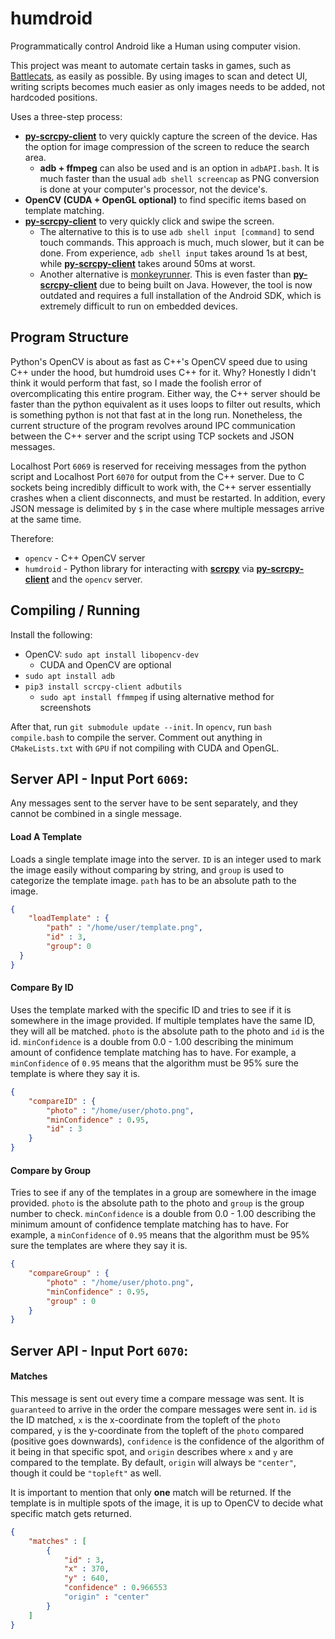 # humdroid
Programmatically control Android like a Human using computer vision. 

This project was meant to automate certain tasks in games, such as [Battlecats](https://github.com/Desperationis/humdroid-battlecats), as easily as possible. By using images to scan and detect UI, writing scripts becomes much easier as only images needs to be added, not hardcoded positions. 

Uses a three-step process:
* **[py-scrcpy-client](https://github.com/leng-yue/py-scrcpy-client)** to very quickly capture the screen of the device. Has the option for image compression of the screen to reduce the search area. 
   * **adb + ffmpeg** can also be used and is an option in `adbAPI.bash`. It is much faster than the usual `adb shell screencap` as PNG conversion is done at your computer's processor, not the device's.
* **OpenCV (CUDA + OpenGL optional)** to find specific items based on template matching.
* **[py-scrcpy-client](https://github.com/leng-yue/py-scrcpy-client)** to very quickly click and swipe the screen.
   * The alternative to this is to use `adb shell input [command]` to send touch commands. This approach is much, much slower, but it can be done. From experience, `adb shell input` takes around 1s at best, while **[py-scrcpy-client](https://github.com/leng-yue/py-scrcpy-client)** takes around 50ms at worst. 
   * Another alternative is [monkeyrunner](https://developer.android.com/studio/test/monkeyrunner). This is even faster than **[py-scrcpy-client](https://github.com/leng-yue/py-scrcpy-client)** due to being built on Java. However, the tool is now outdated and requires a full installation of the Android SDK, which is extremely difficult to run on embedded devices. 

## Program Structure
Python's OpenCV is about as fast as C++'s OpenCV speed due to using C++ under the hood, but humdroid uses C++ for it. Why? Honestly I didn't think it would perform that fast, so I made the foolish error of overcomplicating this entire program. Either way, the C++ server should be faster than the python equivalent as it uses loops to filter out results, which is something python is not that fast at in the long run. Nonetheless, the current structure of the program revolves around IPC communication between the C++ server and the script using TCP sockets and JSON messages. 

Localhost Port `6069` is reserved for receiving messages from the python script and Localhost Port `6070` for output from the C++ server. Due to C sockets being incredibly difficult to work with, the C++ server essentially crashes when a client disconnects, and must be restarted. In addition, every JSON message is delimited by `$` in the case where multiple messages arrive at the same time. 

Therefore:
* `opencv` - C++ OpenCV server
* `humdroid` - Python library for interacting with **[scrcpy](https://github.com/Genymobile/scrcpy)** via **[py-scrcpy-client](https://github.com/leng-yue/py-scrcpy-client)** and the `opencv` server.

## Compiling / Running
Install the following:
* OpenCV: `sudo apt install libopencv-dev`
  * CUDA and OpenCV are optional
* `sudo apt install adb`
* `pip3 install scrcpy-client adbutils`
   * `sudo apt install ffmmpeg` if using alternative method for screenshots

After that, run `git submodule update --init`. In `opencv`, run `bash compile.bash` to compile the server. Comment out anything in `CMakeLists.txt` with `GPU` if not compiling with CUDA and OpenGL.


## Server API - Input Port `6069`:
Any messages sent to the server have to be sent separately, and they cannot be combined in a single message. 

#### Load A Template
Loads a single template image into the server. `ID` is an integer used to mark the image easily without comparing by string, and `group` is used to categorize the template image. `path` has to be an absolute path to the image.
```json
{
    "loadTemplate" : {
        "path" : "/home/user/template.png",
        "id" : 3,
        "group": 0
  }
}
```

#### Compare By ID
Uses the template marked with the specific ID and tries to see if it is somewhere in the image provided. If multiple templates have the same ID, they will all be matched. `photo` is the absolute path to the photo and `id` is the id. `minConfidence` is a double from 0.0 - 1.00 describing the minimum amount of confidence template matching has to have. For example, a `minConfidence` of `0.95` means that the algorithm must be 95% sure the template is where they say it is.

```json
{
    "compareID" : {
        "photo" : "/home/user/photo.png",
        "minConfidence" : 0.95,
        "id" : 3
    }
}
```

#### Compare by Group
Tries to see if any of the templates in a group are somewhere in the image provided. `photo` is the absolute path to the photo and `group` is the group number to check. `minConfidence` is a double from 0.0 - 1.00 describing the minimum amount of confidence template matching has to have. For example, a `minConfidence` of `0.95` means that the algorithm must be 95% sure the templates are where they say it is.

```json
{
    "compareGroup" : {
        "photo" : "/home/user/photo.png",
        "minConfidence" : 0.95,
        "group" : 0
    }
}
```

## Server API - Input Port `6070`:
#### Matches
This message is sent out every time a compare message was sent. It is `guaranteed` to arrive in the order the compare messages were sent in. `id` is the ID matched, `x` is the x-coordinate from the topleft of the `photo` compared, `y` is the y-coordinate from the topleft of the `photo` compared (positive goes downwards), `confidence` is the confidence of the algorithm of it being in that specific spot, and `origin` describes where `x` and `y` are compared to the template. By default, `origin` will always be `"center"`, though it could be `"topleft"` as well.

It is important to mention that only **one** match will be returned. If the template is in multiple spots of the image, it is up to OpenCV to decide what specific match gets returned. 

```json
{
    "matches" : [
        {
            "id" : 3,
            "x" : 370,
            "y" : 640,
            "confidence" : 0.966553
            "origin" : "center"
        }
    ]
}
```



